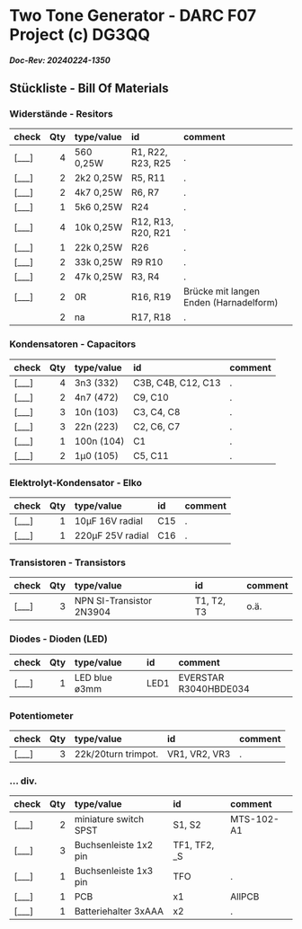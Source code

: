 # Two Tone Generator - DARC F07 Project (c) DG3QQ

#####  Doc-Rev: 20240224-1350

## Stückliste - Bill Of Materials

### Widerstände - Resitors 
| check | Qty  | type/value | id | comment |
| :---  | ---: | :--- | :--- | :--- |
| [___] | 4 | 560 0,25W | R1, R22, R23, R25 | . |
| [___] | 2 | 2k2 0,25W | R5, R11| . |
| [___] | 2 | 4k7 0,25W | R6, R7| . |
| [___] | 1 | 5k6 0,25W | R24 | . |
| [___] | 4 | 10k 0,25W | R12, R13, R20, R21| . |
| [___] | 1 | 22k 0,25W | R26 | . |
| [___] | 2 | 33k 0,25W | R9 R10| . |
| [___] | 2 | 47k 0,25W | R3, R4| . |
| [___] | 2 | 0R | R16, R19 | Brücke mit langen Enden (Harnadelform) |
|       | 2 | na | R17, R18 | . |

 
### Kondensatoren - Capacitors
| check | Qty  | type/value | id | comment |
| :---  | ---: | :--------- | :--- | :--- |
| [___] | 4 | 3n3 (332) | C3B, C4B, C12, C13 | . |
| [___] | 2 | 4n7 (472) | C9, C10| . |
| [___] | 3 | 10n (103) | C3, C4, C8 | . |
| [___] | 3 | 22n (223) | C2, C6, C7 | . |
| [___] | 1 | 100n (104) | C1 | . |
| [___] | 2 | 1µ0 (105) | C5, C11 | . |


### Elektrolyt-Kondensator - Elko
| check | Qty  | type/value | id | comment |
| :---  | ---: | :--- | :--- | :--- |
| [___] | 1 | 10µF 16V radial | C15 | . |
| [___] | 1 | 220µF 25V radial | C16 | . | 


### Transistoren - Transistors 
| check | Qty | type/value | id | comment |
| :---  | ---: | :--- | :--- | :--- |
| [___] | 3 | NPN SI-Transistor 2N3904 | T1, T2, T3 | o.ä. |


### Diodes - Dioden (LED) 
| check | Qty | type/value | id | comment |
| :---  | ---: | :--- | :--- | :--- |
| [___] | 1 | LED blue ø3mm | LED1 | EVERSTAR R3040HBDE034 |

### Potentiometer 
| check | Qty | type/value | id | comment |
| :---  | ---: | :--- | :--- | :--- |
| [___] | 3 | 22k/20turn trimpot.| VR1, VR2, VR3  | . |

### ... div.
| check | Qty | type/value  | id | comment |
| :---  | ---: | :--- | :--- | :--- |
| [___] | 2 | miniature switch SPST | S1, S2 | MTS-102-A1 |
| [___] | 3 | Buchsenleiste 1x2 pin | TF1, TF2, _S | |
| [___] | 1 | Buchsenleiste 1x3 pin | TFO | . |
| [___] | 1 | PCB                  | x1 | AllPCB |
| [___] | 1 | Batteriehalter 3xAAA | x2 | . |

